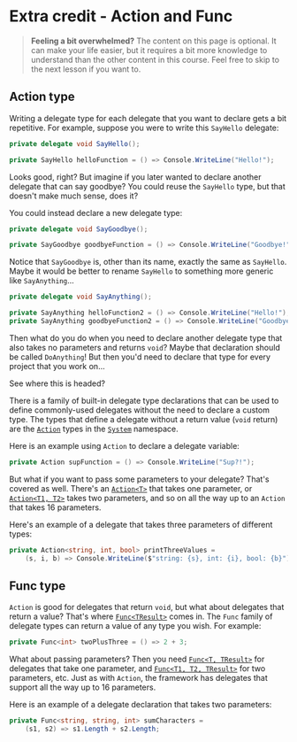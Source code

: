 [//]: # (GENERATED FILE -- DO NOT EDIT)
# Extra credit - Action and Func
> **Feeling a bit overwhelmed?** The content on this page is optional. It can make your life easier, but it requires a bit more knowledge to understand than the other content in this course. Feel free to skip to the next lesson if you want to.

## Action type
Writing a delegate type for each delegate that you want to declare gets a bit repetitive. For example, suppose you were to write this `SayHello` delegate:

```csharp
private delegate void SayHello();

private SayHello helloFunction = () => Console.WriteLine("Hello!");
```
Looks good, right? But imagine if you later wanted to declare another delegate that can say goodbye? You could reuse the `SayHello` type, but that doesn't make much sense, does it?

You could instead declare a new delegate type:

```csharp
private delegate void SayGoodbye();

private SayGoodbye goodbyeFunction = () => Console.WriteLine("Goodbye!");
```
Notice that `SayGoodbye` is, other than its name, exactly the same as `SayHello`. Maybe it would be better to rename `SayHello` to something more generic like `SayAnything`...

```csharp
private delegate void SayAnything();

private SayAnything helloFunction2 = () => Console.WriteLine("Hello!");
private SayAnything goodbyeFunction2 = () => Console.WriteLine("Goodbye!");
```
Then what do you do when you need to declare another delegate type that also takes no parameters and returns `void`? Maybe that declaration should be called `DoAnything`! But then you'd need to declare that type for every project that you work on...

See where this is headed?

There is a family of built-in delegate type declarations that can be used to define commonly-used delegates without the need to declare a custom type. The types that define a delegate without a return value (`void` return) are the [`Action`](https://msdn.microsoft.com/en-us/library/system.action(v=vs.110).aspx) types in the [`System`](https://msdn.microsoft.com/en-us/library/system(v=vs.110).aspx#Anchor_3) namespace.

Here is an example using `Action` to declare a delegate variable:

```csharp
private Action supFunction = () => Console.WriteLine("Sup?!");
```

But what if you want to pass some parameters to your delegate? That's covered as well. There's an [`Action<T>`](https://msdn.microsoft.com/en-us/library/018hxwa8(v=vs.110).aspx) that takes one parameter, or [`Action<T1, T2>`](https://msdn.microsoft.com/en-us/library/bb549311(v=vs.110).aspx) takes two parameters, and so on all the way up to an `Action` that takes 16 parameters.

Here's an example of a delegate that takes three parameters of different types:

```csharp
private Action<string, int, bool> printThreeValues =
    (s, i, b) => Console.WriteLine($"string: {s}, int: {i}, bool: {b}");
```

## Func type
`Action` is good for delegates that return `void`, but what about delegates that return a value? That's where [`Func<TResult>`](https://msdn.microsoft.com/en-us/library/bb534960(v=vs.110).aspx) comes in. The `Func` family of delegate types can return a value of any type you wish. For example:

```csharp
private Func<int> twoPlusThree = () => 2 + 3;
```

What about passing parameters? Then you need [`Func<T, TResult>`](https://msdn.microsoft.com/en-us/library/bb549151(v=vs.110).aspx) for delegates that take one parameter, and [`Func<T1, T2, TResult>`](https://msdn.microsoft.com/en-us/library/bb534647(v=vs.110).aspx) for two parameters, etc. Just as with `Action`, the framework has delegates that support all the way up to 16 parameters.

Here is an example of a delegate declaration that takes two parameters:

```csharp
private Func<string, string, int> sumCharacters = 
    (s1, s2) => s1.Length + s2.Length;
```